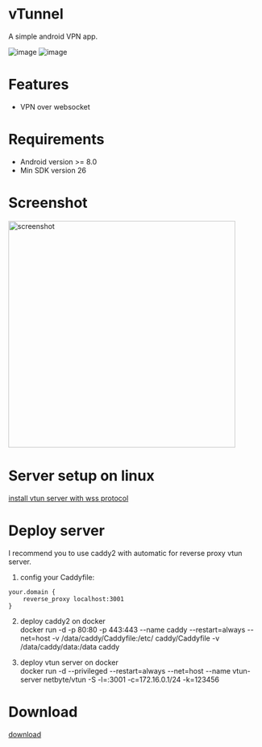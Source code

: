 # vTunnel 

A simple android VPN app.

![image](https://img.shields.io/badge/License-MIT-orange)
![image](https://img.shields.io/badge/License-Anti--996-red)

# Features
* VPN over websocket

# Requirements
* Android version >= 8.0
* Min SDK version 26

# Screenshot
<p>
	<img src="https://github.com/net-byte/vTunnel/raw/main/assets/screenshot.png" alt="screenshot" width="450">
</p>

# Server setup on linux
[install vtun server with wss protocol](https://github.com/net-byte/vtun)

# Deploy server  

I recommend you to use caddy2 with automatic for reverse proxy vtun server.  
1. config your Caddyfile:  
```
your.domain {
    reverse_proxy localhost:3001
}
```
2. deploy caddy2 on docker  
docker run -d -p 80:80 -p 443:443 --name caddy --restart=always --net=host -v /data/caddy/Caddyfile:/etc/
caddy/Caddyfile -v /data/caddy/data:/data caddy


3. deploy vtun server on docker  
docker run  -d --privileged --restart=always --net=host --name vtun-server netbyte/vtun -S -l=:3001 -c=172.16.0.1/24 -k=123456 


# Download
[download](https://github.com/net-byte/vTunnel/releases)

